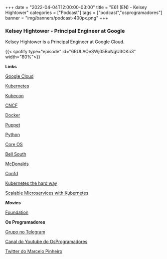 +++
date = "2022-04-04T12:00:00-03:00"
title = "E61 (EN) - Kelsey Hightower"
categories = ["Podcast"]
tags = ["podcast","osprogramadores"]
banner = "img/banners/podcast-400px.png"
+++

### Kelsey Hightower - Principal Engineer at Google

Kelsey Hightower is a Principal Engineer at Google Cloud.

{{< spotify type="episode" id="6RULAOeSWj05BoNgU3OKn3" width="80%">}}


**Links**

[Google Cloud](https://cloud.google.com/)

[Kubernetes](https://kubernetes.io/)

[Kubecon](https://events.linuxfoundation.org/kubecon-cloudnativecon-north-america/)

[CNCF](https://www.cncf.io/)

[Docker](https://www.docker.com/)

[Puppet](https://puppet.com/)

[Python](https://www.python.org/)

[Core OS](https://cloud.redhat.com/learn/topics/coreos)

[Bell South](https://en.wikipedia.org/wiki/BellSouth)

[McDonalds](https://www.mcdonalds.com/ca/en-ca.html)

[Confd](https://github.com/kelseyhightower/confd)

[Kubernetes the hard way](https://github.com/kelseyhightower/kubernetes-the-hard-way)

[Scalable Microservices with Kubernetes](https://www.udacity.com/course/scalable-microservices-with-kubernetes--ud615)



***Movies***

[Foundation](https://tv.apple.com/us/show/foundation/umc.cmc.5983fipzqbicvrve6jdfep4x3)


**Os Programadores**

[Grupo no Telegram](https://t.me/osprogramadores)

[Canal do Youtube do OsProgramadores](https://www.youtube.com/channel/UCt_YNYGl6K5yNXlXEQDdwWg?view_as=subscriber)

[Twitter do Marcelo Pinheiro](https://twitter.com/mpinheir)
